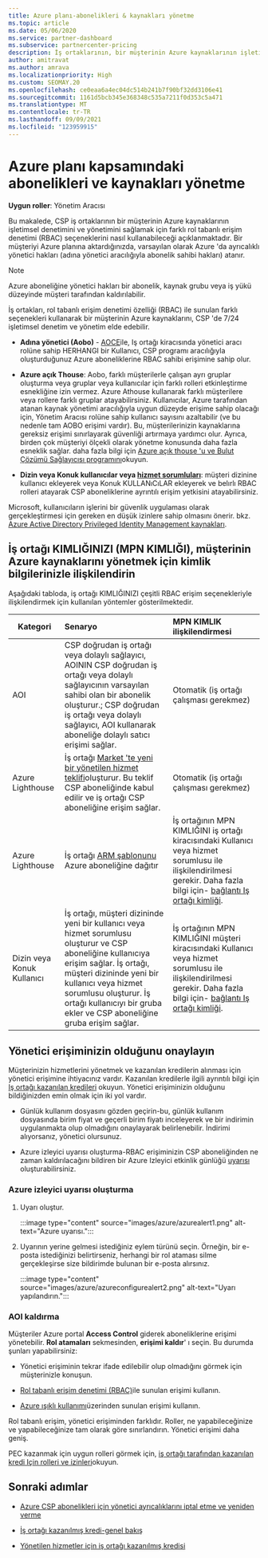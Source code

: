 ```yaml
---
title: Azure planı-abonelikleri & kaynakları yönetme
ms.topic: article
ms.date: 05/06/2020
ms.service: partner-dashboard
ms.subservice: partnercenter-pricing
description: İş ortaklarının, bir müşterinin Azure kaynaklarının işletimsel denetimini ve yönetimini sağlamak için farklı rol tabanlı erişim denetimi (RBAC) seçeneklerini nasıl kullanabileceğinizi öğrenin.
author: amitravat
ms.author: amrava
ms.localizationpriority: High
ms.custom: SEOMAY.20
ms.openlocfilehash: ce0eaa6a4ec04dc514b241b7f90bf32dd3106e41
ms.sourcegitcommit: 1161d5bcb345e368348c535a7211f0d353c5a471
ms.translationtype: MT
ms.contentlocale: tr-TR
ms.lasthandoff: 09/09/2021
ms.locfileid: "123959915"
---
```

# <a name="manage-subscriptions-and-resources-under-the-azure-plan"></a>Azure planı kapsamındaki abonelikleri ve kaynakları yönetme

**Uygun roller**: Yönetim Aracısı


Bu makalede, CSP iş ortaklarının bir müşterinin Azure kaynaklarının işletimsel denetimini ve yönetimini sağlamak için farklı rol tabanlı erişim denetimi (RBAC) seçeneklerini nasıl kullanabileceği açıklanmaktadır. Bir müşteriyi Azure planına aktardığınızda, varsayılan olarak Azure 'da ayrıcalıklı yönetici hakları (adına yönetici aracılığıyla abonelik sahibi hakları) atanır.

 > [!NOTE]
 > Azure aboneliğine yönetici hakları bir abonelik, kaynak grubu veya iş yükü düzeyinde müşteri tarafından kaldırılabilir. 

 İş ortakları, rol tabanlı erişim denetimi özelliği (RBAC) ile sunulan farklı seçenekleri kullanarak bir müşterinin Azure kaynaklarını, CSP 'de 7/24 işletimsel denetim ve yönetim elde edebilir. 

- **Adına yönetici (Aobo)** - [AOCE](https://channel9.msdn.com/Series/cspdev/Module-11-Admin-On-Behalf-Of-AOBO)ile, Iş ortağı kiracısında yönetici aracı rolüne sahip HERHANGI bir Kullanıcı, CSP programı aracılığıyla oluşturduğunuz Azure aboneliklerine RBAC sahibi erişimine sahip olur.

- **Azure açık Thouse**: Aobo, farklı müşterilerle çalışan ayrı gruplar oluşturma veya gruplar veya kullanıcılar için farklı rolleri etkinleştirme esnekliğine izin vermez. Azure Athouse kullanarak farklı müşterilere veya rollere farklı gruplar atayabilirsiniz. Kullanıcılar, Azure tarafından atanan kaynak yönetimi aracılığıyla uygun düzeyde erişime sahip olacağı için, Yönetim Aracısı rolüne sahip kullanıcı sayısını azaltabilir (ve bu nedenle tam AOBO erişimi vardır). Bu, müşterilerinizin kaynaklarına gereksiz erişimi sınırlayarak güvenliği artırmaya yardımcı olur. Ayrıca, birden çok müşteriyi ölçekli olarak yönetme konusunda daha fazla esneklik sağlar. daha fazla bilgi için [Azure açık thouse 'u ve Bulut Çözümü Sağlayıcısı programını](/azure/lighthouse/concepts/cloud-solution-provider)okuyun.

- **Dizin veya Konuk kullanıcılar veya [hizmet sorumluları](/azure/active-directory/develop/app-objects-and-service-principals)**: müşteri dizinine kullanıcı ekleyerek veya Konuk KULLANıCıLAR ekleyerek ve belırlı RBAC rolleri atayarak CSP aboneliklerine ayrıntılı erişim yetkisini atayabilirsiniz.

Microsoft, kullanıcıların işlerini bir güvenlik uygulaması olarak gerçekleştirmesi için gereken en düşük izinlere sahip olmasını önerir. bkz. [Azure Active Directory Privileged Identity Management kaynakları](/azure/active-directory/privileged-identity-management/pim-configure).

## <a name="link-your-partner-id-mpn-id-to-your-credentials-for-managing-customers-azure-resources"></a>İş ortağı KIMLIĞINIZI (MPN KIMLIĞI), müşterinin Azure kaynaklarını yönetmek için kimlik bilgilerinizle ilişkilendirin

Aşağıdaki tabloda, iş ortağı KIMLIĞINIZI çeşitli RBAC erişim seçenekleriyle ilişkilendirmek için kullanılan yöntemler gösterilmektedir.

|**Kategori**   |**Senaryo**   |**MPN KIMLIK ilişkilendirmesi**|
|-----------------|:------------------------|:------------------|
|AOI   |CSP doğrudan iş ortağı veya dolaylı sağlayıcı, AOININ CSP doğrudan iş ortağı veya dolaylı sağlayıcının varsayılan sahibi olan bir abonelik oluşturur.; CSP doğrudan iş ortağı veya dolaylı sağlayıcı, AOI kullanarak aboneliğe dolaylı satıcı erişimi sağlar.|Otomatik (iş ortağı çalışması gerekmez)|
|Azure Lighthouse|İş ortağı [Market 'te yeni bir yönetilen hizmet teklifi](/azure/lighthouse/concepts/managed-services-offers)oluşturur. Bu teklif CSP aboneliğinde kabul edilir ve iş ortağı CSP aboneliğine erişim sağlar.|Otomatik (iş ortağı çalışması gerekmez)|
|Azure Lighthouse|İş ortağı [ARM şablonunu](/azure/lighthouse/how-to/onboard-customer) Azure aboneliğine dağıtır|İş ortağının MPN KIMLIĞINI iş ortağı kiracısındaki Kullanıcı veya hizmet sorumlusu ile ilişkilendirilmesi gerekir. Daha fazla bilgi için- [bağlantı Iş ortağı kimliği](/azure/billing/billing-partner-admin-link-started).|
|Dizin veya Konuk Kullanıcı|İş ortağı, müşteri dizininde yeni bir kullanıcı veya hizmet sorumlusu oluşturur ve CSP aboneliğine kullanıcıya erişim sağlar. İş ortağı, müşteri dizininde yeni bir kullanıcı veya hizmet sorumlusu oluşturur. İş ortağı kullanıcıyı bir gruba ekler ve CSP aboneliğine gruba erişim sağlar.|İş ortağının MPN KIMLIĞINI müşteri kiracısındaki Kullanıcı veya hizmet sorumlusu ile ilişkilendirilmesi gerekir. Daha fazla bilgi için- [bağlantı Iş ortağı kimliği](/azure/billing/billing-partner-admin-link-started).|

## <a name="confirm-that-you-have-admin-access"></a>Yönetici erişiminizin olduğunu onaylayın

Müşterinizin hizmetlerini yönetmek ve kazanılan kredilerin alınması için yönetici erişimine ihtiyacınız vardır. Kazanılan kredilerle ilgili ayrıntılı bilgi için [Iş ortağı kazanılan kredileri](partner-earned-credit.md) okuyun. Yönetici erişiminizin olduğunu bildiğinizden emin olmak için iki yol vardır.

- Günlük kullanım dosyasını gözden geçirin-bu, günlük kullanım dosyasında birim fiyat ve geçerli birim fiyatı inceleyerek ve bir indirimin uygulanmakta olup olmadığını onaylayarak belirlenebilir. İndirimi alıyorsanız, yönetici olursunuz.

- Azure izleyici uyarısı oluşturma-RBAC erişiminizin CSP aboneliğinden ne zaman kaldırılacağını bildiren bir Azure Izleyici etkinlik günlüğü [uyarısı](/azure/azure-monitor/platform/alerts-activity-log) oluşturabilirsiniz.

### <a name="create-an-azure-monitor-alert"></a>Azure izleyici uyarısı oluşturma

1. Uyarı oluştur.

   :::image type="content" source="images/azure/azurealert1.png" alt-text="Azure uyarısı.":::

2. Uyarının yerine gelmesi istediğiniz eylem türünü seçin. Örneğin, bir e-posta istediğinizi belirtirseniz, herhangi bir rol ataması silme gerçekleşirse size bildirimde bulunan bir e-posta alırsınız.

   :::image type="content" source="images/azure/azureconfigurealert2.png" alt-text="Uyarı yapılandırın.":::

### <a name="aobo-removal"></a>AOI kaldırma

Müşteriler Azure portal **Access Control** giderek aboneliklerine erişimi yönetebilir. **Rol atamaları** sekmesinden, **erişimi kaldır**' ı seçin. Bu durumda şunları yapabilirsiniz:

- Yönetici erişiminin tekrar ifade edilebilir olup olmadığını görmek için müşterinizle konuşun.

- [Rol tabanlı erişim denetimi (RBAC)](/azure/role-based-access-control/overview)ile sunulan erişimi kullanın.

- [Azure ışıklı kullanımı](https://azure.microsoft.com/services/azure-lighthouse/)üzerinden sunulan erişimi kullanın.

Rol tabanlı erişim, yönetici erişiminden farklıdır. Roller, ne yapabileceğinize ve yapabileceğinize tam olarak göre sınırlandırın. Yönetici erişimi daha geniş.

PEC kazanmak için uygun rolleri görmek için, [iş ortağı tarafından kazanılan kredi Için rolleri ve izinleri](https://query.prod.cms.rt.microsoft.com/cms/api/am/binary/RE3QuW2)okuyun.

## <a name="next-steps"></a>Sonraki adımlar

- [Azure CSP abonelikleri için yönetici ayrıcalıklarını iptal etme ve yeniden verme](revoke-reinstate-csp.md)

- [İş ortağı kazanılmış kredi-genel bakış](partner-earned-credit.md)

- [Yönetilen hizmetler için iş ortağı kazanılmış kredisi](partner-earned-credit-explanation.md)